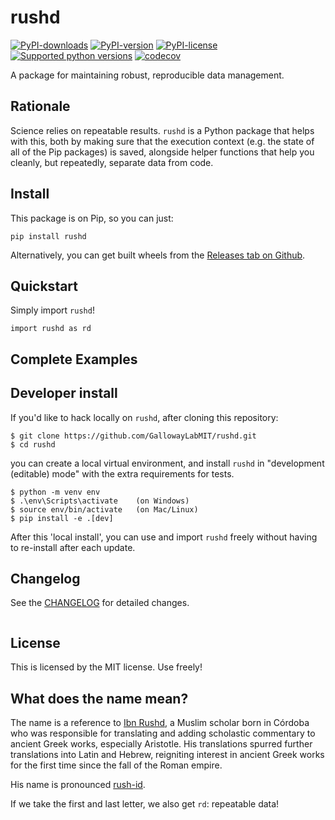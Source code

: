 # rushd
[![PyPI-downloads](https://img.shields.io/pypi/dm/rushd)](https://pypi.org/project/rushd)
[![PyPI-version](https://img.shields.io/pypi/v/rushd)](https://pypi.org/project/rushd)
[![PyPI-license](https://img.shields.io/pypi/l/rushd)](https://pypi.org/project/rushd)
[![Supported python versions](https://img.shields.io/pypi/pyversions/rushd)](https://pypi.org/project/rushd)
[![codecov](https://codecov.io/gh/GallowayLabMIT/rushd/branch/main/graph/badge.svg?token=ALaU8lQxt5)](https://codecov.io/gh/GallowayLabMIT/rushd)

A package for maintaining robust, reproducible data management.

## Rationale
Science relies on repeatable results. `rushd` is a Python package that helps with this, both by making sure that the execution context (e.g. the state of all of the Pip packages) is saved, alongside helper functions that help you cleanly, but repeatedly, separate data from code.

## Install
This package is on Pip, so you can just:
```
pip install rushd
```

Alternatively, you can get built wheels from the [Releases tab on Github](https://github.com/GallowayLabMIT/rushd/releases).

## Quickstart
Simply import `rushd`!
```
import rushd as rd
```

## Complete Examples

## Developer install
If you'd like to hack locally on `rushd`, after cloning this repository:
```
$ git clone https://github.com/GallowayLabMIT/rushd.git
$ cd rushd
```
you can create a local virtual environment, and install `rushd` in "development (editable) mode"
with the extra requirements for tests.
```
$ python -m venv env
$ .\env\Scripts\activate    (on Windows)
$ source env/bin/activate   (on Mac/Linux)
$ pip install -e .[dev]
```
After this 'local install', you can use and import `rushd` freely without
having to re-install after each update.

## Changelog
See the [CHANGELOG](CHANGELOG.md) for detailed changes.
```
```

## License
This is licensed by the MIT license. Use freely!

## What does the name mean?
The name is a reference to [Ibn Rushd](https://en.wikipedia.org/wiki/Averroes), a Muslim scholar born in Córdoba who was responsible for translating and adding scholastic commentary to ancient Greek works, especially Aristotle. His translations spurred further translations into Latin and Hebrew, reigniting interest in ancient Greek works for the first time since the fall of the Roman empire.

His name is pronounced [rush-id](https://translate.google.com/?sl=auto&tl=en&text=%20%D8%A7%D8%A8%D9%86%20%D8%B1%D8%B4%D8%AF&op=translate).

If we take the first and last letter, we also get `rd`: repeatable data!
